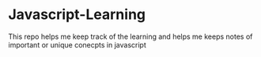 # Javascript-Learning
This repo helps me keep track of the learning and helps me keeps notes of important or unique conecpts in javascript
